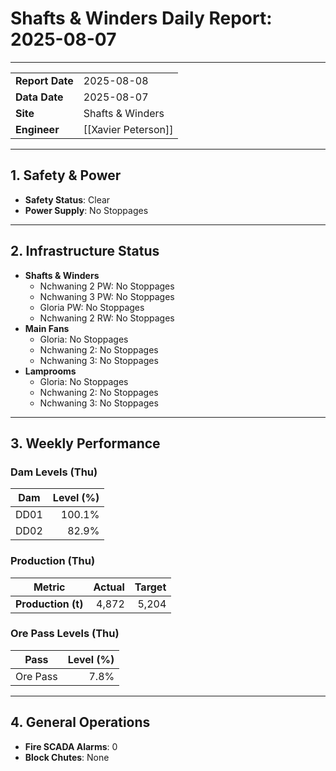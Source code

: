 # Shafts & Winders Daily Report: 2025-08-07

---

| | |
|---|---|
| **Report Date** | 2025-08-08 |
| **Data Date** | 2025-08-07 |
| **Site** | Shafts & Winders |
| **Engineer** | [[Xavier Peterson]] |

---

## 1. Safety & Power

- **Safety Status**: Clear
- **Power Supply**: No Stoppages

---

## 2. Infrastructure Status

- **Shafts & Winders**
  - Nchwaning 2 PW: No Stoppages
  - Nchwaning 3 PW: No Stoppages
  - Gloria PW: No Stoppages
  - Nchwaning 2 RW: No Stoppages
- **Main Fans**
  - Gloria: No Stoppages
  - Nchwaning 2: No Stoppages
  - Nchwaning 3: No Stoppages
- **Lamprooms**
  - Gloria: No Stoppages
  - Nchwaning 2: No Stoppages
  - Nchwaning 3: No Stoppages

---

## 3. Weekly Performance

### Dam Levels (Thu)

| Dam | Level (%) |
|---|---:|
| DD01 | 100.1% |
| DD02 | 82.9% |

### Production (Thu)

| Metric | Actual | Target |
|---|---:|---:|
| **Production (t)** | 4,872 | 5,204 |

### Ore Pass Levels (Thu)

| Pass | Level (%) |
|---|---:|
| Ore Pass | 7.8% |

---

## 4. General Operations

- **Fire SCADA Alarms**: 0
- **Block Chutes**: None
